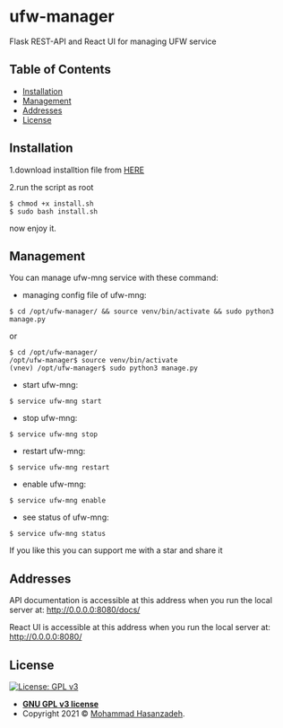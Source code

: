 # ufw-manager
Flask REST-API and React UI for managing UFW service


## Table of Contents

- [Installation](#installation)
- [Management](#management)
- [Addresses](#addresses)
- [License](#license)

## Installation

1.download installtion file from <a download="install.sh" href="https://github.com/mohammad-hasanzadeh89/ufw-manager/raw/master/install.zip" title="install">HERE</a>

2.run the script as root

```
$ chmod +x install.sh
$ sudo bash install.sh 
```

now enjoy it.

## Management
You can manage ufw-mng service with these command:

* managing config file of ufw-mng:

```
$ cd /opt/ufw-manager/ && source venv/bin/activate && sudo python3 manage.py
```
or

```
$ cd /opt/ufw-manager/ 
/opt/ufw-manager$ source venv/bin/activate
(vnev) /opt/ufw-manager$ sudo python3 manage.py
```

* start ufw-mng:

```
$ service ufw-mng start
```

* stop ufw-mng:

```
$ service ufw-mng stop
```

* restart ufw-mng:

```
$ service ufw-mng restart
```

* enable ufw-mng:

```
$ service ufw-mng enable
```

* see status of ufw-mng:

```
$ service ufw-mng status
```

If you like this you can support me with a star and share it

## Addresses

API documentation is accessible at this address when you run the local server at: http://0.0.0.0:8080/docs/

React UI is accessible at this address when you run the local server at: http://0.0.0.0:8080/

## License

[![License: GPL v3](https://img.shields.io/badge/License-GPLv3-blue.svg)](https://www.gnu.org/licenses/gpl-3.0)


- **[GNU GPL v3 license](https://opensource.org/licenses/gpl-3.0.html)**
- Copyright 2021 © <a href="https://github.com/mohammad-hasanzadeh89" target="_blank">Mohammad Hasanzadeh</a>.
